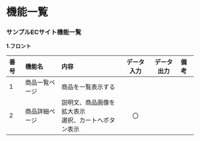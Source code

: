 # 機能一覧
### サンプルECサイト機能一覧
**1.フロント**

|番号|機能名|内容|データ入力|データ出力|備考|
|:---|:---|:---|:---:|:----:|:---|
|1|商品一覧ページ|商品を一覧表示する||||
|2|商品詳細ページ|説明文、商品画像を拡大表示<br>選択、カートへボタン表示|〇|||
